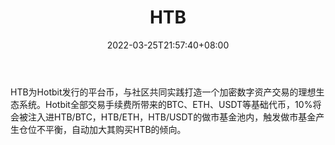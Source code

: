 ﻿---
weight: 
title: "HTB"
description: "HTB为Hotbit发行的平台币，与社区共同实践打造一个加密数字资产交易的理想生态系统"
date: 2022-03-25T21:57:40+08:00
lastmod: 2022-03-25T16:45:40+08:00
draft: false
authors: ["Metabd"]
featuredImage: "htb.webp"
link: ""
tags: ["数字代币","HTB"]
categories: ["navigation"]
navigation: ["数字代币"]
lightgallery: true
toc: true
pinned: false
recommend: false
recommend1: false
---
HTB为Hotbit发行的平台币，与社区共同实践打造一个加密数字资产交易的理想生态系统。Hotbit全部交易手续费所带来的BTC、ETH、USDT等基础代币，10%将会被注入进HTB/BTC，HTB/ETH，HTB/USDT的做市基金池内，触发做市基金产生仓位不平衡，自动加大其购买HTB的倾向。

